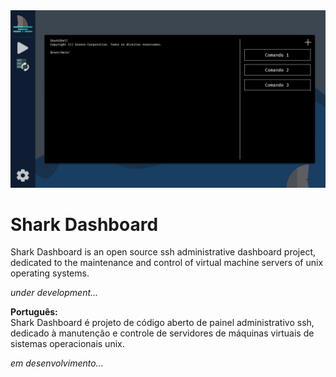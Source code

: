 <center>
	<img src=".github/screenHome.png" alt="Dashboard Home Screen" >
</center>

# Shark Dashboard
Shark Dashboard is an open source ssh administrative dashboard project, dedicated to the maintenance and control of virtual machine servers of unix operating systems.

_under development..._

**Português:**</br>
Shark Dashboard é projeto de código aberto de painel administrativo ssh, dedicado à manutenção e controle de servidores de máquinas virtuais de sistemas operacionais unix.

_em desenvolvimento..._
